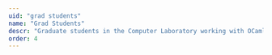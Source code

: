 ```yaml
---
uid: "grad students"
name: "Grad Students"
descr: "Graduate students in the Computer Laboratory working with OCaml Labs."
order: 4
---
```

